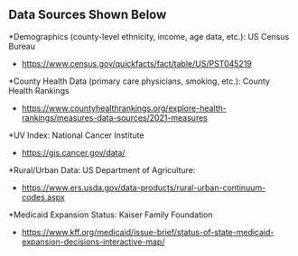 ## Data Sources Shown Below

*Demographics (county-level ethnicity, income, age data, etc.): US Census Bureau 

- https://www.census.gov/quickfacts/fact/table/US/PST045219  

*County Health Data (primary care physicians, smoking, etc.): County Health Rankings 

- https://www.countyhealthrankings.org/explore-health-rankings/measures-data-sources/2021-measures  

*UV Index: National Cancer Institute 

- https://gis.cancer.gov/data/  

*Rural/Urban Data: US Department of Agriculture: 

- https://www.ers.usda.gov/data-products/rural-urban-continuum-codes.aspx  

*Medicaid Expansion Status: Kaiser Family Foundation 

- https://www.kff.org/medicaid/issue-brief/status-of-state-medicaid-expansion-decisions-interactive-map/  
